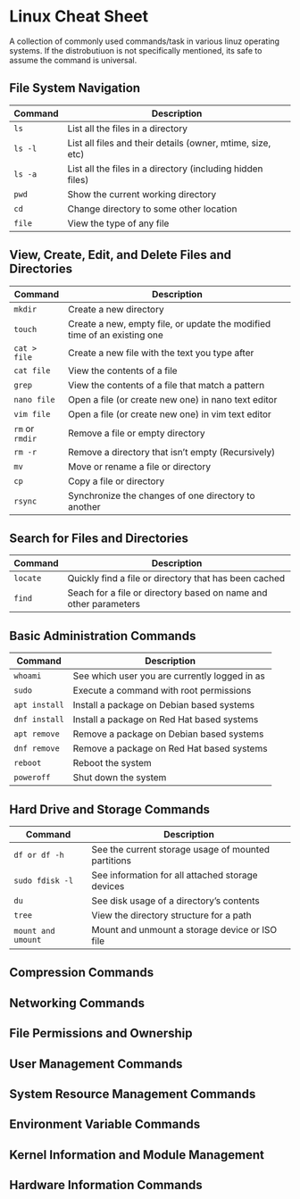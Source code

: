 # Linux Cheat Sheet

A collection of commonly used commands/task in various linuz operating systems. If the distrobutiuon is not specifically mentioned, its safe to assume the command is universal.

## File System Navigation

| Command   | Description
| --------- | -----------
| `ls`      | List all the files in a directory
| `ls -l`   | List all files and their details (owner, mtime, size, etc)
| `ls -a`   | List all the files in a directory (including hidden files)
| `pwd`     | Show the current working directory
| `cd`      | Change directory to some other location
| `file`    | View the type of any file

## View, Create, Edit, and Delete Files and Directories

| Command        | Description
| -------------- | -----------
| `mkdir`        | Create a new directory
| `touch`        | Create a new, empty file, or update the modified time of an existing one
| `cat > file`   | Create a new file with the text you type after
| `cat file`     | View the contents of a file
| `grep`         | View the contents of a file that match a pattern
| `nano file`    | Open a file (or create new one) in nano text editor
| `vim file`     | Open a file (or create new one) in vim text editor
| `rm` or `rmdir`| Remove a file or empty directory
| `rm -r`        | Remove a directory that isn’t empty (Recursively)
| `mv`           | Move or rename a file or directory
| `cp`           | Copy a file or directory
| `rsync`        | Synchronize the changes of one directory to another

## Search for Files and Directories

| Command | Description
| ------- | ----------- 
| `locate`| Quickly find a file or directory that has been cached
| `find`  | Seach for a file or directory based on name and other parameters

## Basic Administration Commands

| Command       | Description
| ------------- | ----------- 
| `whoami`      | See which user you are currently logged in as 
| `sudo`        | Execute a command with root permissions
| `apt install` | Install a package on Debian based systems
| `dnf install` | Install a package on Red Hat based systems
| `apt remove`  | Remove a package on Debian based systems
| `dnf remove`  | Remove a package on Red Hat based systems
| `reboot`      | Reboot the system
| `poweroff`    | Shut down the system

## Hard Drive and Storage Commands

| Command            | Description
| ------------------ | -----------
| `df or df -h`      | See the current storage usage of mounted partitions
| `sudo fdisk -l`    | See information for all attached storage devices
| `du`               | See disk usage of a directory’s contents
| `tree`             | View the directory structure for a path   
| `mount and umount` | Mount and unmount a storage device or ISO file

## Compression Commands


## Networking Commands


## File Permissions and Ownership


## User Management Commands


## System Resource Management Commands


## Environment Variable Commands


## Kernel Information and Module Management


## Hardware Information Commands


